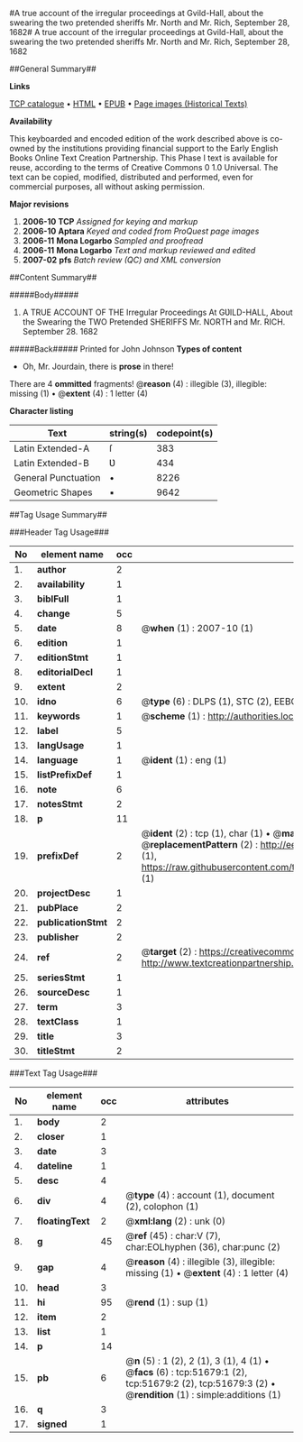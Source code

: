 #A true account of the irregular proceedings at Gvild-Hall, about the swearing the two pretended sheriffs Mr. North and Mr. Rich, September 28, 1682#
A true account of the irregular proceedings at Gvild-Hall, about the swearing the two pretended sheriffs Mr. North and Mr. Rich, September 28, 1682

##General Summary##

**Links**

[TCP catalogue](http://www.ota.ox.ac.uk/tcp/)  • 
[HTML](http://tei.it.ox.ac.uk/tcp/Texts-HTML/free/A63/A63326.html)  • 
[EPUB](http://tei.it.ox.ac.uk/tcp/Texts-EPUB/free/A63/A63326.epub) • 
[Page images (Historical Texts)](https://data.historicaltexts.jisc.ac.uk/view?pubId=eebo-11965015e&pageId=eebo-11965015e-51679-1)

**Availability**

This keyboarded and encoded edition of the
	       work described above is co-owned by the institutions
	       providing financial support to the Early English Books
	       Online Text Creation Partnership. This Phase I text is
	       available for reuse, according to the terms of Creative
	       Commons 0 1.0 Universal. The text can be copied,
	       modified, distributed and performed, even for
	       commercial purposes, all without asking permission.

**Major revisions**

1. __2006-10__ __TCP__ *Assigned for keying and markup*
1. __2006-10__ __Aptara__ *Keyed and coded from ProQuest page images*
1. __2006-11__ __Mona Logarbo__ *Sampled and proofread*
1. __2006-11__ __Mona Logarbo__ *Text and markup reviewed and edited*
1. __2007-02__ __pfs__ *Batch review (QC) and XML conversion*

##Content Summary##

#####Body#####

1. A TRUE
ACCOUNT
OF THE
Irregular Proceedings
At GƲILD-HALL,
About the Swearing the
TWO
Pretended SHERIFFS
Mr. NORTH and Mr. RICH.
September 28. 1682

#####Back#####
Printed for John Johnson
**Types of content**

  * Oh, Mr. Jourdain, there is **prose** in there!

There are 4 **ommitted** fragments! 
 @__reason__ (4) : illegible (3), illegible: missing (1)  •  @__extent__ (4) : 1 letter (4)

**Character listing**


|Text|string(s)|codepoint(s)|
|---|---|---|
|Latin Extended-A|ſ|383|
|Latin Extended-B|Ʋ|434|
|General Punctuation|•|8226|
|Geometric Shapes|▪|9642|

##Tag Usage Summary##

###Header Tag Usage###

|No|element name|occ|attributes|
|---|---|---|---|
|1.|__author__|2||
|2.|__availability__|1||
|3.|__biblFull__|1||
|4.|__change__|5||
|5.|__date__|8| @__when__ (1) : 2007-10 (1)|
|6.|__edition__|1||
|7.|__editionStmt__|1||
|8.|__editorialDecl__|1||
|9.|__extent__|2||
|10.|__idno__|6| @__type__ (6) : DLPS (1), STC (2), EEBO-CITATION (1), OCLC (1), VID (1)|
|11.|__keywords__|1| @__scheme__ (1) : http://authorities.loc.gov/ (1)|
|12.|__label__|5||
|13.|__langUsage__|1||
|14.|__language__|1| @__ident__ (1) : eng (1)|
|15.|__listPrefixDef__|1||
|16.|__note__|6||
|17.|__notesStmt__|2||
|18.|__p__|11||
|19.|__prefixDef__|2| @__ident__ (2) : tcp (1), char (1)  •  @__matchPattern__ (2) : ([0-9\-]+):([0-9IVX]+) (1), (.+) (1)  •  @__replacementPattern__ (2) : http://eebo.chadwyck.com/downloadtiff?vid=$1&page=$2 (1), https://raw.githubusercontent.com/textcreationpartnership/Texts/master/tcpchars.xml#$1 (1)|
|20.|__projectDesc__|1||
|21.|__pubPlace__|2||
|22.|__publicationStmt__|2||
|23.|__publisher__|2||
|24.|__ref__|2| @__target__ (2) : https://creativecommons.org/publicdomain/zero/1.0/ (1), http://www.textcreationpartnership.org/docs/. (1)|
|25.|__seriesStmt__|1||
|26.|__sourceDesc__|1||
|27.|__term__|3||
|28.|__textClass__|1||
|29.|__title__|3||
|30.|__titleStmt__|2||


###Text Tag Usage###

|No|element name|occ|attributes|
|---|---|---|---|
|1.|__body__|2||
|2.|__closer__|1||
|3.|__date__|3||
|4.|__dateline__|1||
|5.|__desc__|4||
|6.|__div__|4| @__type__ (4) : account (1), document (2), colophon (1)|
|7.|__floatingText__|2| @__xml:lang__ (2) : unk (0)|
|8.|__g__|45| @__ref__ (45) : char:V (7), char:EOLhyphen (36), char:punc (2)|
|9.|__gap__|4| @__reason__ (4) : illegible (3), illegible: missing (1)  •  @__extent__ (4) : 1 letter (4)|
|10.|__head__|3||
|11.|__hi__|95| @__rend__ (1) : sup (1)|
|12.|__item__|2||
|13.|__list__|1||
|14.|__p__|14||
|15.|__pb__|6| @__n__ (5) : 1 (2), 2 (1), 3 (1), 4 (1)  •  @__facs__ (6) : tcp:51679:1 (2), tcp:51679:2 (2), tcp:51679:3 (2)  •  @__rendition__ (1) : simple:additions (1)|
|16.|__q__|3||
|17.|__signed__|1||
